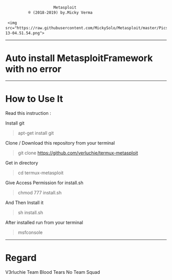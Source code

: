                          Metasploit
              ® (2018-2019) by.Micky Verma

     <img src="https://raw.githubusercontent.com/MickySolo/Metasploit/master/PicsArt_08-13-04.51.54.png">

______________________________________
# Auto install MetasploitFramework with no error

______________________________________
# How to Use It

Read this instruction :

Install git

> apt-get install git

Clone / Download this repository from your terminal

> git clone https://github.com/verluchie/termux-metasploit

Get in directory 

> cd termux-metasploit

Give Access Permission for install.sh

> chmod 777 install.sh

And Then Install it

> sh install.sh

After installed run from your terminal

> msfconsole

______________________________________
# Regard

V3rluchie Team Blood Tears No Team Squad


